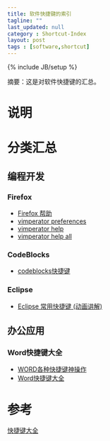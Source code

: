 ```yaml
---
title: 软件快捷键的索引 
tagline: ""
last_updated: null
category : Shortcut-Index 
layout: post
tags : [software,shortcut]
---
```

{% include JB/setup %}

摘要：这是对软件快捷键的汇总。

<!-- more -->

# 说明

# 分类汇总

## 编程开发

### Firefox
+ [Firefox 帮助](https://support.mozilla.org/zh-CN/kb/%E9%94%AE%E7%9B%98%E5%BF%AB%E6%8D%B7%E9%94%AE?redirectlocale=en-US&as=u&redirectslug=Keyboard+shortcuts&utm_source=inproduct)
+ [vimperator preferences](liberator://help/options)
+ [vimperator help](liberator://help/intro)
+ [vimperator help all](liberator://help/all#starting)


### CodeBlocks
+ [codeblocks快捷键](http://blog.csdn.net/lawerful/article/details/6083113)

### Eclipse
+ [Eclipse 常用快捷键 (动画讲解)](http://www.cnblogs.com/TankXiao/p/4018219.html)

## 办公应用

### Word快捷键大全
+ [WORD各种快捷键神操作](http://www.25pp.com/news/news_80248.html)
+ [Word快捷键大全](http://givemetip.com/shortcut/office/2011-11-17/5.html)


# 参考
[快捷键大全](http://givemetip.com/)

